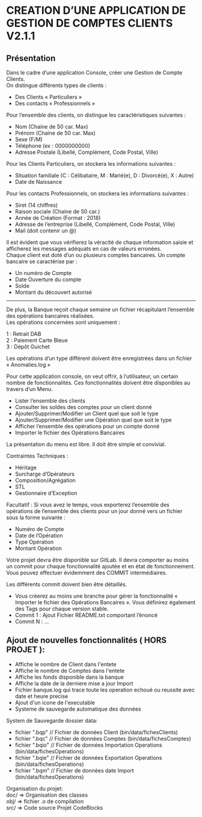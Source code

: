 # CREATION D’UNE APPLICATION DE GESTION DE COMPTES CLIENTS V2.1.1

## Présentation  
 
Dans le cadre d’une application Console, créer une Gestion de Compte Clients.  
On distingue différents types de clients :  
  
- Des Clients « Particuliers »
- Des contacts « Professionnels »  
  
Pour l’ensemble des clients, on distingue les caractéristiques suivantes :  
  
- Nom (Chaine de 50 car. Max)
- Prénom (Chaine de 50 car. Max)
- Sexe (F/M)
- Téléphone (ex : 0000000000)
- Adresse Postale (Libellé, Complément, Code Postal, Ville)  
  
Pour les Clients Particuliers, on stockera les informations suivantes :  
  
- Situation familiale (C : Célibataire, M : Marié(e), D : Divorcé(e), X : Autre)
- Date de Naissance  
  
Pour les contacts Professionnels, on stockera les informations suivantes :  
  
- Siret (14 chiffres)
- Raison sociale (Chaine de 50 car.)
- Année de Création (Format : 2018)
- Adresse de l’entreprise (Libellé, Complément, Code Postal, Ville)
- Mail (doit contenir un @)  
  
Il est évident que vous vérifierez la véracité de chaque information saisie et afficherez les messages adéquats en cas de valeurs erronées.  
Chaque client est doté d’un ou plusieurs comptes bancaires. Un compte bancaire se caractérise par :  
  
- Un numéro de Compte
- Date Ouverture du compte
- Solde
- Montant du découvert autorisé  
------------------------------------------------------------  

De plus, la Banque reçoit chaque semaine un fichier récapitulant l’ensemble des opérations bancaires réalisées.  
Les opérations concernées sont uniquement :  
  
1 : Retrait DAB  
2 : Paiement Carte Bleue  
3 : Dépôt Guichet  
  
Les opérations d’un type différent doivent être enregistrées dans un fichier « Anomalies.log »  
  
Pour cette application console, on veut offrir, à l’utilisateur, un certain nombre de fonctionnalités. Ces fonctionnalités doivent être disponibles au travers d’un Menu.  
  
- Lister l’ensemble des clients
- Consulter les soldes des comptes pour un client donné
- Ajouter/Supprimer/Modifier un Client quel que soit le type
- Ajouter/Supprimer/Modifier une Opération quel que soit le type
- Afficher l’ensemble des opérations pour un compte donné
- Importer le fichier des Opérations Bancaires  
  
La présentation du menu est libre. Il doit être simple et convivial.  
  
Contraintes Techniques :  
- Héritage
- Surcharge d’Opérateurs
- Composition/Agrégation
- STL
- Gestionnaire d’Exception  
  
Facultatif : Si vous avez le temps, vous exporterez l’ensemble des opérations de l’ensemble des clients
pour un jour donné vers un fichier sous la forme suivante :  
  
- Numéro de Compte
- Date de l’Opération
- Type Opération
- Montant Opération  
  
Votre projet devra être disponible sur GitLab. Il devra comporter au moins un commit pour chaque
fonctionnalité ajoutée et en état de fonctionnement. Vous pouvez effectuer évidemment des COMMIT
intermédiaires.  
  
Les différents commit doivent bien être détaillés.  
  
- Vous créerez au moins une branche pour gérer la fonctionnalité « Importer le fichier des
Opérations Bancaires ».
Vous définirez également des Tags pour chaque version stable.
- Commit 1 : Ajout Fichier README.txt comportant l’énoncé
- Commit N : …

## Ajout de nouvelles fonctionnalités ( HORS PROJET ):  
- Affiche le nombre de Client dans l'entete
- Affiche le nombre de Comptes dans l'entete
- Affiche les fonds disponible dans la banque
- Affiche la date de la derniere mise a jour Import
- Fichier banque.log qui trace toute les operation echoué ou reussite avec date et heure precise
- Ajout d'un icone de l'executable
- Systeme de sauvegarde automatique des données  
  
System de Sauvegarde dossier data:  
- fichier ".bqp" // Fichier de données Client (bin/data/fichesClients)
- fichier ".bqc" // Fichier de données Comptes (bin/data/fichesComptes)
- fichier ".bqio" // Fichier de données Importation Operations (bin/data/fichesOperations)
- fichier ".bqie" // Fichier de données Exportation Operations (bin/data/fichesOperations)
- fichier ".bqm" // Fichier de données date Import (bin/data/fichesOperations)  
  
Organisation du projet:  
doc/ => Organisation des classes  
obj/ => fichier .o de compilation  
src/ => Code source Projet CodeBlocks  

